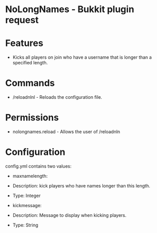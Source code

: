 NoLongNames - Bukkit plugin request
=========================
Features
========
* Kicks all players on join who have a username that is longer than a specified length.

Commands
========
* /reloadnlnl - Reloads the configuration file.

Permissions
===========
* nolongnames.reload - Allows the user of /reloadnln

Configuration
=============
config.yml contains two values:
* maxnamelength:
 * Description: kick players who have names longer than this length.
 * Type: Integer

* kickmessage:
 * Description: Message to display when kicking players.
 * Type: String
